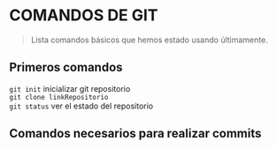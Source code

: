 # COMANDOS DE GIT  

> Lista comandos básicos que hemos estado usando últimamente.

## Primeros comandos

`git init` inicializar git repositorio  
`git clone linkRepositorio`  
`git status` ver el estado del repositorio

## Comandos necesarios para realizar commits

